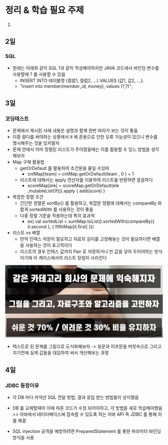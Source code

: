 # 정리 & 학습 필요 주제
1. 

## 2일
### SQL
- 원래는 아래와 같이 SQL 1과 같이 작성해야하지만 JAVA 코드에서 바인딩 변수를 사용할때 ? 를 사용할 수 있음
  - INSERT INTO 테이블명 (컬럼1, 컬럼2, ...) VALUES (값1, 값2, ...);
  -  "insert into member(member_id, money), values (?,?)";

## 3일
### 코딩테스트
- 문제에서 제시된 사례 내용은 설명과 함께 한번 따라가 보는 것이 좋음
- 이중 람다를 써야하는 상황에서 it 에 혼용으로 인한 오류 가능성이 있으니 변수를 명시해주는 것을 잊지말자
- 문제 안에서 이미 정렬된 리스트가 주어졌을때는 이를 활용할 수 있느 방법을 생각해보자
- Map 구체 활용법
  - getOrDefault 를 활용하여 조건문을 줄일 수있따
    - cntMap[team] = cntMap.getOrDefault(team , 0 ) + 1
  - 리스트에 대해서는 apply 연산자를 이용하여 리스트를 반환하면 깔끔하다
    - scoreMap[ele] = scoreMap.getOrDefault(ele ,mutableListOf()).apply { add(score) }
- 복잡한 정렬 조건
  - 간단한 정렬른 sortBy{} 를 활용하고, 복잡한 정렬에 대해서는 compareBy 와 함게 sortedWith 를 사용하는 것이 좋음
  - 다중 정렬 기준을 적용하는데 특히 효과적
    - ex) val sortedList = sumMap.toList().sortedWith(compareBy({ it.second }, { fifthMap[it.first] }))
- 리스트 vs 배열
  - 만약 인덱스 저장이 필요하고 자료의 길이를 고정해놓는 것이 필요하다면 배열을 사용하는 것이 효고적이다
  - 리스트의 경우 인덱스 값까지 Pair 로 저장하거나 빈 값을 넣어 두어야하는 방식이기에 이 케이스에서의 리스트 장점이 사라진다

![img.png](img.png)

- 텍스트로 된 문제를 그림으로 도식화해보자 -> 포문과 이프문을 머릿속으로 그리고 치기전에 실제 값들을 대입하여 써서 개산해보는 과정

## 4일

### JDBC 등장이유
- 각 DB 마다 커넥션 SQL 전달 방법, 결과 응답 받는 방법들이 상이했음
- DB 를 교체할때마 이에 따른 코드가 수정 되어야하고, 각 방법을 새로 학습해야했음
=> 자바에서 데이터베이스에 접속할 수 있도록 하는 자바 API 즉 JDBC 를 통해 이를 해결 

- SQL injection 공격을 예방하려면 PreparedStatement 를 통한 파라미터 바인딩 방식을 사용


 
